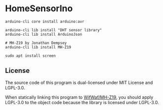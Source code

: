 # HomeSensorIno

```shell
arduino-cli core install arduino:avr

arduino-cli lib install "DHT sensor library"
arduino-cli lib install ArduinoJson

# MH-Z19 by Jonathan Dempsey
arduino-cli lib install MH-Z19

sudo apt install screen
```

## License

The source code of this program is dual-licensed under MIT License and LGPL-3.0.

When statically linking this program to [WifWaf/MH-Z19](https://github.com/WifWaf/MH-Z19), you should apply LGPL-3.0 to the object code because the library is licensed under LGPL-3.0.
